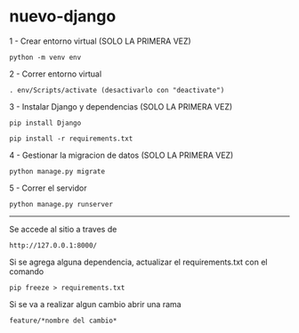 # nuevo-django

1 - Crear entorno virtual (SOLO LA PRIMERA VEZ)

    python -m venv env

2 - Correr entorno virtual

    . env/Scripts/activate (desactivarlo con "deactivate")  

3 - Instalar Django y dependencias (SOLO LA PRIMERA VEZ)

    pip install Django

    pip install -r requirements.txt

4 - Gestionar la migracion de datos (SOLO LA PRIMERA VEZ)

    python manage.py migrate

5 - Correr el servidor 

    python manage.py runserver

---------------------------------------------------------

Se accede al sitio a traves de

    http://127.0.0.1:8000/

Si se agrega alguna dependencia, actualizar el requirements.txt con el comando

    pip freeze > requirements.txt

Si se va a realizar algun cambio abrir una rama

    feature/*nombre del cambio*